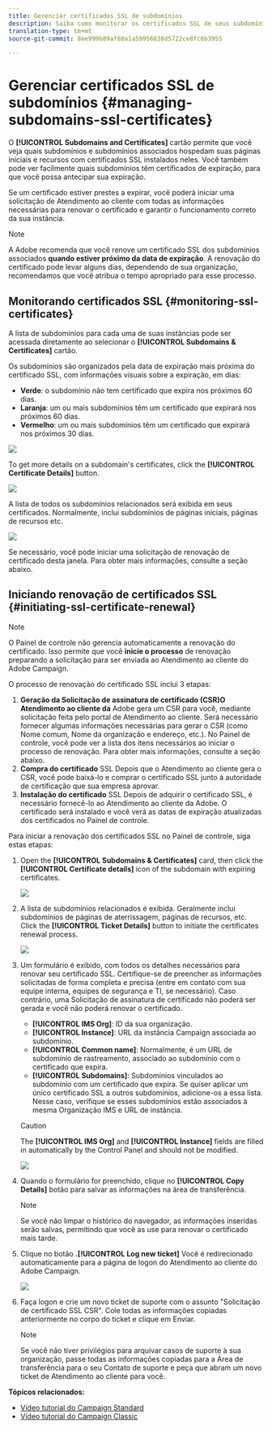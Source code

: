 ```yaml
---
title: Gerenciar certificados SSL de subdomínios
description: Saiba como monitorar os certificados SSL de seus subdomínios e iniciar seu processo de renovação
translation-type: tm+mt
source-git-commit: 8ee999b89af88a1a59956838d5722ce8fc6b3955

---
```



# Gerenciar certificados SSL de subdomínios {#managing-subdomains-ssl-certificates}

O **[!UICONTROL Subdomains and Certificates]** cartão permite que você veja quais subdomínios e subdomínios associados hospedam suas páginas iniciais e recursos com certificados SSL instalados neles. Você também pode ver facilmente quais subdomínios têm certificados de expiração, para que você possa antecipar sua expiração.

Se um certificado estiver prestes a expirar, você poderá iniciar uma solicitação de Atendimento ao cliente com todas as informações necessárias para renovar o certificado e garantir o funcionamento correto da sua instância.

>[!NOTE]
>
>A Adobe recomenda que você renove um certificado SSL dos subdomínios associados **quando estiver próximo da data de expiração**. A renovação do certificado pode levar alguns dias, dependendo de sua organização, recomendamos que você atribua o tempo apropriado para esse processo.

## Monitorando certificados SSL {#monitoring-ssl-certificates}

A lista de subdomínios para cada uma de suas instâncias pode ser acessada diretamente ao selecionar o **[!UICONTROL Subdomains & Certificates]** cartão.

Os subdomínios são organizados pela data de expiração mais próxima do certificado SSL, com informações visuais sobre a expiração, em dias:

* **Verde**: o subdomínio não tem certificado que expira nos próximos 60 dias.
* **Laranja**: um ou mais subdomínios têm um certificado que expirará nos próximos 60 dias.
* **Vermelho**: um ou mais subdomínios têm um certificado que expirará nos próximos 30 dias.

![](assets/visual_alert2.png)

To get more details on a subdomain's certificates, click the **[!UICONTROL Certificate Details]** button.

![](assets/certificate_details4.png)

A lista de todos os subdomínios relacionados será exibida em seus certificados. Normalmente, inclui subdomínios de páginas iniciais, páginas de recursos etc.

![](assets/monitoring_subdomains_details2.png)

Se necessário, você pode iniciar uma solicitação de renovação de certificado desta janela. Para obter mais informações, consulte a seção abaixo.

## Iniciando renovação de certificados SSL {#initiating-ssl-certificate-renewal}

>[!NOTE]
>
>O Painel de controle não gerencia automaticamente a renovação do certificado. Isso permite que você **inicie o processo** de renovação preparando a solicitação para ser enviada ao Atendimento ao cliente do Adobe Campaign.

O processo de renovação do certificado SSL inclui 3 etapas:

1. **Geração da Solicitação de assinatura de certificado (CSR)O Atendimento ao cliente da** Adobe gera um CSR para você, mediante solicitação feita pelo portal de Atendimento ao cliente. Será necessário fornecer algumas informações necessárias para gerar o CSR (como Nome comum, Nome da organização e endereço, etc.). No Painel de controle, você pode ver a lista dos itens necessários ao iniciar o processo de renovação. Para obter mais informações, consulte a seção abaixo.
1. **Compra do certificado** SSL Depois que o Atendimento ao cliente gera o CSR, você pode baixá-lo e comprar o certificado SSL junto à autoridade de certificação que sua empresa aprovar.
1. **Instalação do certificado** SSL Depois de adquirir o certificado SSL, é necessário fornecê-lo ao Atendimento ao cliente da Adobe. O certificado será instalado e você verá as datas de expiração atualizadas dos certificados no Painel de controle.

Para iniciar a renovação dos certificados SSL no Painel de controle, siga estas etapas:

1. Open the **[!UICONTROL Subdomains & Certificates]** card, then click the **[!UICONTROL Certificate details]** icon of the subdomain with expiring certificates.

   ![](assets/renewal1.png)

1. A lista de subdomínios relacionados é exibida. Geralmente inclui subdomínios de páginas de aterrissagem, páginas de recursos, etc.
Click the **[!UICONTROL Ticket Details]** button to initiate the certificates renewal process.

   ![](assets/renewal2.png)

1. Um formulário é exibido, com todos os detalhes necessários para renovar seu certificado SSL. Certifique-se de preencher as informações solicitadas de forma completa e precisa (entre em contato com sua equipe interna, equipes de segurança e TI, se necessário). Caso contrário, uma Solicitação de assinatura de certificado não poderá ser gerada e você não poderá renovar o certificado.

   * **[!UICONTROL IMS Org]**: ID da sua organização.
   * **[!UICONTROL Instance]**: URL da instância Campaign associada ao subdomínio.
   * **[!UICONTROL Common name]**: Normalmente, é um URL de subdomínio de rastreamento, associado ao subdomínio com o certificado que expira.
   * **[!UICONTROL Subdomains]**: Subdomínios vinculados ao subdomínio com um certificado que expira. Se quiser aplicar um único certificado SSL a outros subdomínios, adicione-os a essa lista. Nesse caso, verifique se esses subdomínios estão associados à mesma Organização IMS e URL de instância.
   >[!CAUTION]
   >
   >The **[!UICONTROL IMS Org]** and **[!UICONTROL Instance]** fields are filled in automatically by the Control Panel and should not be modified.

   ![](assets/renewal3.png)

1. Quando o formulário for preenchido, clique no **[!UICONTROL Copy Details]** botão para salvar as informações na área de transferência.

   >[!NOTE]
   >
   >Se você não limpar o histórico do navegador, as informações inseridas serão salvas, permitindo que você as use para renovar o certificado mais tarde.

1. Clique no botão **.[!UICONTROL Log new ticket]** Você é redirecionado automaticamente para a página de logon do Atendimento ao cliente do Adobe Campaign.

   ![](assets/renewal4.png)

1. Faça logon e crie um novo ticket de suporte com o assunto "Solicitação de certificado SSL CSR".
Cole todas as informações copiadas anteriormente no corpo do ticket e clique em Enviar.

   >[!NOTE]
   >
   >Se você não tiver privilégios para arquivar casos de suporte à sua organização, passe todas as informações copiadas para a Área de transferência para o seu Contato de suporte e peça que abram um novo ticket de Atendimento ao cliente para você.

**Tópicos relacionados:**

* [Vídeo tutorial do Campaign Standard](https://docs.adobe.com/content/help/en/campaign-learn/campaign-standard-tutorials/administrating/control-panel/managing-ssl-certificates.html)
* [Vídeo tutorial do Campaign Classic](https://docs.adobe.com/content/help/en/campaign-learn/campaign-classic-tutorials/administrating/control-panel-acc/managing-ssl-certificates.html)
